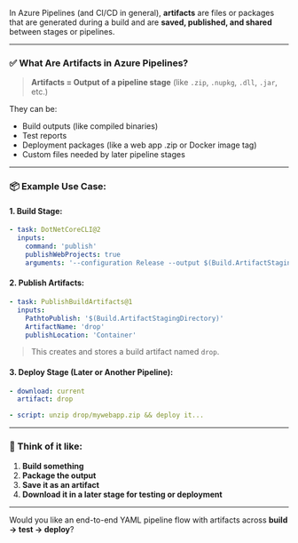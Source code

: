 In Azure Pipelines (and CI/CD in general), **artifacts** are files or packages that are generated during a build and are **saved, published, and shared** between stages or pipelines.

---

### ✅ **What Are Artifacts in Azure Pipelines?**

> **Artifacts = Output of a pipeline stage** (like `.zip`, `.nupkg`, `.dll`, `.jar`, etc.)

They can be:
- Build outputs (like compiled binaries)
- Test reports
- Deployment packages (like a web app .zip or Docker image tag)
- Custom files needed by later pipeline stages

---

### 📦 **Example Use Case:**

#### 1. **Build Stage:**
```yaml
- task: DotNetCoreCLI@2
  inputs:
    command: 'publish'
    publishWebProjects: true
    arguments: '--configuration Release --output $(Build.ArtifactStagingDirectory)'
```

#### 2. **Publish Artifacts:**
```yaml
- task: PublishBuildArtifacts@1
  inputs:
    PathtoPublish: '$(Build.ArtifactStagingDirectory)'
    ArtifactName: 'drop'
    publishLocation: 'Container'
```

> This creates and stores a build artifact named `drop`.

#### 3. **Deploy Stage (Later or Another Pipeline):**
```yaml
- download: current
  artifact: drop

- script: unzip drop/mywebapp.zip && deploy it...
```

---

### 🧠 Think of it like:
1. **Build something**
2. **Package the output**
3. **Save it as an artifact**
4. **Download it in a later stage for testing or deployment**

---

Would you like an end-to-end YAML pipeline flow with artifacts across **build → test → deploy**?
